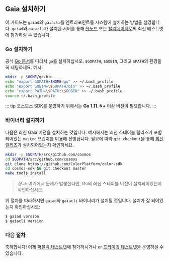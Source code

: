 ## Gaia 설치하기

이 가이드는 `gaiad`와 `gaiacli`를 엔트리포인트를 시스템에 설치하는 방법을 설명합니다. `gaiad`와 `gaiacli`가 설치된 서버를 통해 [풀노드](./join-testnet.md#run-a-full-node) 또는 [밸리데이터로](./validators/validator-setup.md)써 최신 테스트넷에 참가하실 수 있습니다.

### Go 설치하기

공식 [Go 문서](https://golang.org/doc/install)를 따라서 `go`를 설치하십시오. `$GOPATH`, `$GOBIN`, 그리고 `$PATH`의 환경을 꼭 세팅하세요. 예시: 

```bash
mkdir -p $HOME/go/bin
echo "export GOPATH=$HOME/go" >> ~/.bash_profile
echo "export GOBIN=\$GOPATH/bin" >> ~/.bash_profile
echo "export PATH=\$PATH:\$GOBIN" >> ~/.bash_profile
source ~/.bash_profile
```

::: tip
코스모스 SDK를 운영하기 위해서는 **Go 1.11.ㅎ+** 이상 버전이 필요합니다.
:::

### 바이너리 설치하기

다음은 최신 Gaia 버전을 설치하는 것입니다. 예시에서는 최신 스테이블 릴리즈가 포함되어있는 `master` 브랜치를 이용해 진행됩니다. 필요에 따라 `git checkout`을 통해 [최신 릴리즈](https://github.com/ColorPlatform/color-sdk/releases)가 설치되어있는지 확인하세요.

```bash
mkdir -p $GOPATH/src/github.com/cosmos
cd $GOPATH/src/github.com/cosmos
git clone https://github.com/ColorPlatform/color-sdk
cd cosmos-sdk && git checkout master
make tools install
```

> *참고*: 여기에서 문제가 발생한다면, Go의 최신 스테이블 버전이 설치되어있는지 확인하십시오.

위 절차를 따라하시면 `gaiad`와 `gaiacli` 바이너리가 설치될 것입니다. 설치가 잘 되어있는지 확인하십시오:


```bash
$ gaiad version
$ gaiacli version
```

### 다음 절차

축하합니다! 이제 [퍼블릭 테스트넷](./join-testnet.md)에 참가하시거나 or [프라이빗 테스트넷](./deploy-testnet.md)을 운영하실 수 있습니다.
